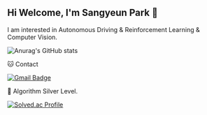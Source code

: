 ## Hi Welcome, I'm Sangyeun Park 👋

I am interested in Autonomous Driving & Reinforcement Learning & Computer Vision.


![Anurag's GitHub stats](https://github-readme-stats.vercel.app/api?username=sangyeun003&show_icons=true&theme=radical)



🐱 Contact

[![Gmail Badge](https://img.shields.io/badge/Gmail-d14836?style=flat-square&logo=Gmail&logoColor=white&link=mailto:sangyeun003@gmail.com)](sangyeun003@gmail.com)



🏅 Algorithm Silver Level. 

[![Solved.ac Profile](http://mazassumnida.wtf/api/v2/generate_badge?boj=psypark003)](https://solved.ac/psypark003/)  

